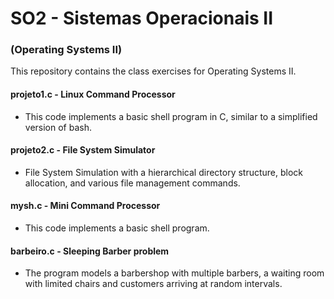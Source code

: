 # SO2 - Sistemas Operacionais II
### (Operating Systems II)

This repository contains the class exercises for Operating Systems II. 

#### **projeto1.c - Linux Command Processor** 
- This code implements a basic shell program in C, similar to a simplified version of bash.

#### **projeto2.c - File System Simulator**
- File System Simulation with a hierarchical directory structure, block allocation, and various file management commands.
  
#### **mysh.c - Mini Command Processor**
- This code implements a basic shell program.
  
#### **barbeiro.c - Sleeping Barber problem**
- The program models a barbershop with multiple barbers, a waiting room with limited chairs and customers arriving at random intervals.
  
